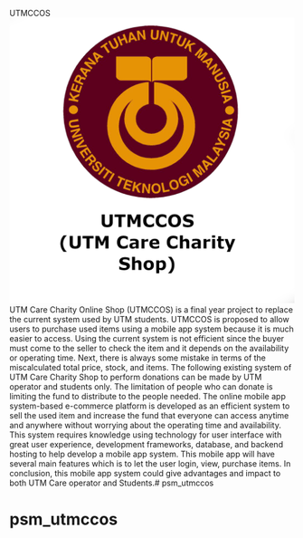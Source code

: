 UTMCCOS
![Model](https://github.com/ilhmshahfilzuah/psm_utmccos/blob/main/assets/Logo/Logo.png)
UTM Care Charity Online Shop (UTMCCOS) is a final year project to replace the current system used by UTM students. UTMCCOS is proposed to allow users to purchase used items using a mobile app system because it is much easier to access. Using the current system is not efficient since the buyer must come to the seller to check the item and it depends on the availability or operating time. Next, there is always some mistake in terms of the miscalculated total price, stock, and items. The following existing system of UTM Care Charity Shop to perform donations can be made by UTM operator and students only. The limitation of people who can donate is limiting the fund to distribute to the people needed. The online mobile app system-based e-commerce platform is developed as an efficient system to sell the used item and increase the fund that everyone can access anytime and anywhere without worrying about the operating time and availability. This system requires knowledge using technology for user interface with great user experience, development frameworks, database, and backend hosting to help develop a mobile app system. This mobile app will have several main features which is to let the user login, view, purchase items. In conclusion, this mobile app system could give advantages and impact to both UTM Care operator and Students.# psm_utmccos
# psm_utmccos
